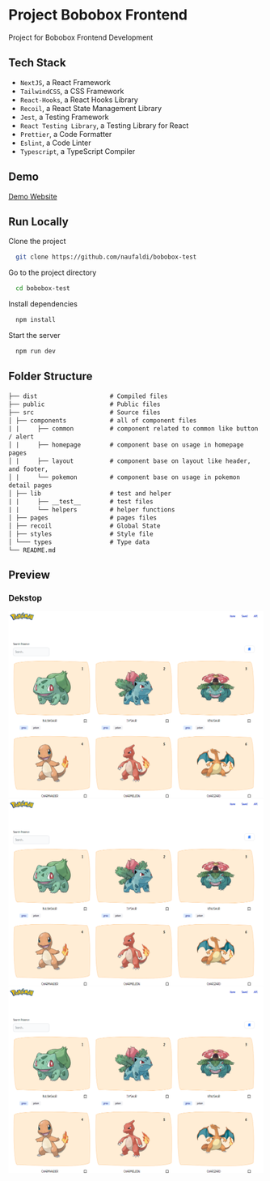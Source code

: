 # Project Bobobox Frontend

Project for Bobobox Frontend Development

## Tech Stack

- `NextJS`, a React Framework
- `TailwindCSS`, a CSS Framework
- `React-Hooks`, a React Hooks Library
- `Recoil`, a React State Management Library
- `Jest`, a Testing Framework
- `React Testing Library`, a Testing Library for React
- `Prettier`, a Code Formatter
- `Eslint`, a Code Linter
- `Typescript`, a TypeScript Compiler

## Demo

[Demo Website](https://pokemon-bobobox.vercel.app/)

## Run Locally

Clone the project

```bash
  git clone https://github.com/naufaldi/bobobox-test
```

Go to the project directory

```bash
  cd bobobox-test
```

Install dependencies

```bash
  npm install
```

Start the server

```bash
  npm run dev
```

## Folder Structure

```
├── dist                    # Compiled files
├── public                  # Public files
├── src                     # Source files
│ ├── components            # all of component files
| |     ├── common          # component related to common like button / alert
│ |     ├── homepage        # component base on usage in homepage pages
│ |     ├── layout          # component base on layout like header, and footer,
│ |     └── pokemon         # component base on usage in pokemon detail pages
│ ├── lib                   # test and helper
| |     ├── __test__        # test files
| |     └── helpers         # helper functions
│ ├── pages                 # pages files
│ ├── recoil                # Global State
│ ├── styles                # Style file
│ └─── types                # Type data
└── README.md
```

## Preview

### Dekstop

![Dekstop](/screenshot/dekstop.png)
![Mobile](/screenshot/dekstop.png)
![Saved Bookmark](/screenshot/dekstop.png)
